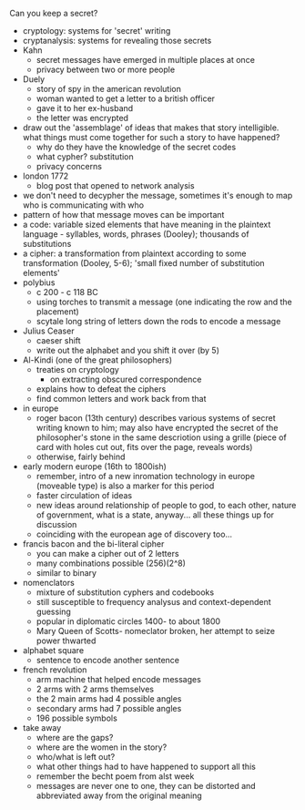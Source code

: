 Can you keep a secret?

- cryptology: systems for 'secret' writing
- cryptanalysis: systems for revealing those secrets
- Kahn
	- secret messages have emerged in multiple places at once
	- privacy between two or more people
- Duely
	- story of spy in the american revolution
	- woman wanted to get a letter to a british officer
	- gave it to her ex-husband
	- the letter was encrypted
- draw out the 'assemblage' of ideas that makes that story intelligible. what things must come together for such a story to have happened?
	- why do they have the knowledge of the secret codes
	- what cypher? substitution
	- privacy concerns
- london 1772
	- blog post that opened to network analysis
- we don't need to decypher the message, sometimes it's enough to map who is communicating with who
- pattern of how that message moves can be important
- a code: variable sized elements that have meaning in the plaintext language - syllables, words, phrases (Dooley); thousands of substitutions
- a cipher: a transformation from plaintext according to some transformation (Dooley, 5-6); 'small fixed number of substitution elements'
- polybius
	- c 200 - c 118 BC
	- using torches to transmit a message (one indicating the row and the placement)
	- scytale long string of letters down the rods to encode a message
- Julius Ceaser
	- caeser shift
	- write out the alphabet and you shift it over (by 5)
- Al-Kindi (one of the great philosophers)
	- treaties on cryptology
		- on extracting obscured correspondence
	- explains how to defeat the ciphers
	- find common letters and work back from that
- in europe
	- roger bacon (13th century) describes various systems of secret writing known to him; may also have encrypted the secret of the philosopher's stone in the same descriotion using a grille (piece of card with holes cut out, fits over the page, reveals words)
	- otherwise, fairly behind
- early modern europe (16th to 1800ish)
	- remember, intro of a new inromation technology in europe (moveable type) is also a marker for this period
	- faster circulation of ideas
	- new ideas around relationship of people to god, to each other, nature of government, what is a state, anyway... all these things up for discussion
	- coinciding with the european age of discovery too...
- francis bacon and the bi-literal cipher
	- you can make a cipher out of 2 letters
	- many combinations possible (256)(2^8)
	- similar to binary
- nomenclators
	- mixture of substitution cyphers and codebooks
	- still susceptible to frequency analysus and context-dependent guessing
	- popular in diplomatic circles 1400- to about 1800
	- Mary Queen of Scotts- nomeclator broken, her attempt to seize power thwarted
- alphabet square
	- sentence to encode another sentence
- french revolution
	- arm machine that helped encode messages
	- 2 arms with 2 arms themselves
	- the 2 main arms had 4 possible angles
	- secondary arms had 7 possible angles
	- 196 possible symbols
- take away
	- where are the gaps?
	- where are the women in the story?
	- who/what is left out?
	- what other things had to have happened to support all this
	- remember the becht poem from alst week
	- messages are never one to one, they can be distorted and abbreviated away from the original meaning